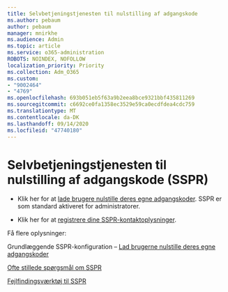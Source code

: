 ```yaml
---
title: Selvbetjeningstjenesten til nulstilling af adgangskode
ms.author: pebaum
author: pebaum
manager: mnirkhe
ms.audience: Admin
ms.topic: article
ms.service: o365-administration
ROBOTS: NOINDEX, NOFOLLOW
localization_priority: Priority
ms.collection: Adm_O365
ms.custom:
- "9002464"
- "4769"
ms.openlocfilehash: 693b051eb5f63a9b2eea8bce9321bbf435811269
ms.sourcegitcommit: c6692ce0fa1358ec3529e59ca0ecdfdea4cdc759
ms.translationtype: MT
ms.contentlocale: da-DK
ms.lasthandoff: 09/14/2020
ms.locfileid: "47740180"
---
```

# <a name="self-service-password-reset-sspr"></a>Selvbetjeningstjenesten til nulstilling af adgangskode (SSPR)

- Klik her for at [lade brugere nulstille deres egne adgangskoder](https://admin.microsoft.com/Adminportal/Home#/featureexplorer/security/Sspr).  SSPR er som standard aktiveret for administratorer.

- Klik her for at [registrere dine SSPR-kontaktoplysninger](https://go.microsoft.com/fwlink/?linkid=849451).

Få flere oplysninger:

Grundlæggende SSPR-konfiguration – [Lad brugerne nulstille deres egne adgangskoder](https://docs.microsoft.com/microsoft-365/admin/add-users/let-users-reset-passwords?view=o365-worldwide)

[Ofte stillede spørgsmål om SSPR](https://docs.microsoft.com/azure/active-directory/authentication/active-directory-passwords-faq)

[Fejlfindingsværktøj til SSPR](https://docs.microsoft.com/azure/active-directory/authentication/active-directory-passwords-troubleshoot)
